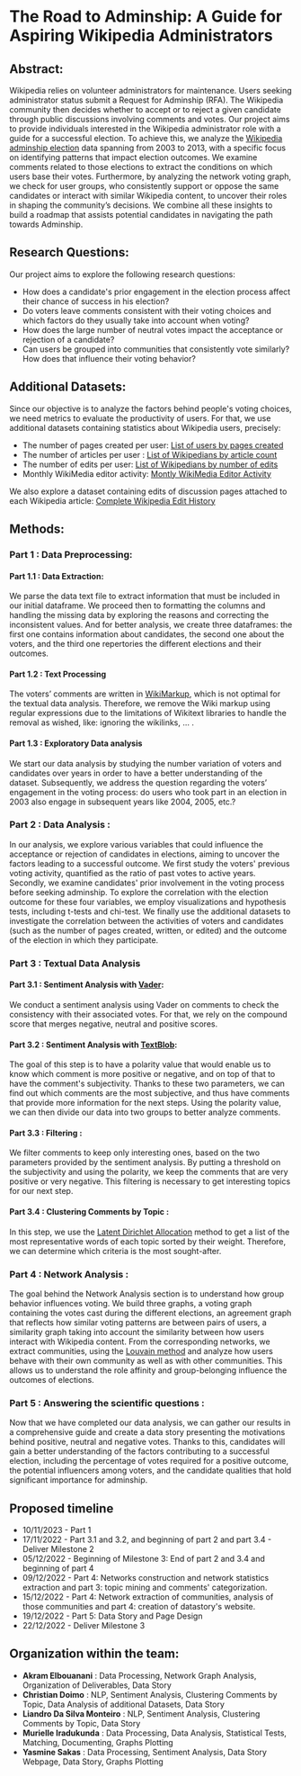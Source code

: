 # The Road to Adminship: A Guide for Aspiring Wikipedia Administrators


## Abstract: 
Wikipedia relies on volunteer administrators for maintenance. Users seeking administrator status submit a Request for Adminship (RFA). The Wikipedia community then decides whether to accept or to reject a given candidate through public discussions involving comments and votes. 
Our project aims to provide individuals interested in the Wikipedia administrator role with a guide for a successful election. To achieve this, we analyze the [Wikipedia adminship election](http://snap.stanford.edu/data/wiki-RfA.html) data spanning from 2003 to 2013, with a specific focus on identifying patterns that impact election outcomes. We examine comments related to those elections to extract the conditions on which users base their votes. Furthermore, by analyzing the network voting graph, we check for user groups, who consistently support or oppose the same candidates or interact with similar Wikipedia content, to uncover their roles in shaping the community’s decisions. 
We combine all these insights to build a roadmap that assists potential candidates in navigating the path towards Adminship.


## Research Questions:

Our project aims to explore the following research questions:
-  How does a candidate's prior engagement in the election process affect their chance of success in his election?
-  Do voters leave comments consistent with their voting choices and which factors do they usually take into account when voting?
-  How does the large number of neutral votes impact the acceptance or rejection of a candidate?
-  Can users be grouped into communities that consistently vote similarly? How does that influence their voting behavior?


## Additional Datasets:

Since our objective is to analyze the factors behind people's voting choices, we need metrics to evaluate the productivity of users. For that, we use additional datasets containing statistics about Wikipedia users, precisely: 

-  The number of pages created per user: [List of users by pages created](https://en.wikipedia.org/wiki/User:Bryan/List_of_users_by_pages_created) <br>
-  The number of articles per user : [List of Wikipedians by article count](https://en.wikipedia.org/wiki/Wikipedia:List_of_Wikipedians_by_article_count) <br>
-  The number of edits per user: [List of Wikipedians by number of edits](https://en.wikipedia.org/wiki/Wikipedia:List_of_Wikipedians_by_number_of_edits) <br>
-  Monthly WikiMedia editor activity: [Montly WikiMedia Editor Activity](https://data.world/wikimedia/monthly-wikimedia-editor-activity) <br>

We also explore a dataset containing edits of discussion pages attached to each Wikipedia article: [Complete Wikipedia Edit History](https://snap.stanford.edu/data/wiki-meta.html) <br>


## Methods:
### Part 1 : Data Preprocessing:
#### Part 1.1 : Data Extraction:
We parse the data text file to extract information that must be included in our initial dataframe. We proceed then to formatting the columns and handling the missing data by exploring the reasons and correcting the inconsistent values.
And for better analysis, we create three dataframes: the first one contains information about candidates, the second one about the voters, and the third one repertories the different elections and their outcomes.

#### Part 1.2 : Text Processing
The voters’ comments are written in [WikiMarkup](https://en.wikipedia.org/wiki/Help:Wikitext), which is not optimal for the textual data analysis. Therefore, we remove the Wiki markup using regular expressions due to the limitations of Wikitext libraries to handle the removal as wished, like: ignoring the wikilinks, … .

#### Part 1.3 : Exploratory Data analysis
We start our data analysis by studying  the number variation of voters and candidates over years in order to have a better understanding of the dataset. Subsequently, we address the question regarding the voters’ engagement  in the voting process: do users who took part in an election in 2003 also engage in subsequent years like 2004, 2005, etc.? 


### Part 2 : Data Analysis :  
In our analysis, we explore various variables that could influence the acceptance or rejection of candidates in elections, aiming to uncover the factors leading to a successful outcome. We first study the voters' previous voting activity, quantified as the ratio of past votes to active years. Secondly, we examine candidates' prior involvement in the voting process before seeking adminship. To explore the correlation with the election outcome for these four variables, we employ visualizations and hypothesis tests, including t-tests and chi-test.
We finally use the additional datasets to investigate the correlation between the activities of voters and candidates (such as the number of pages created, written, or edited) and the outcome of the election in which they participate.

### Part 3 : Textual Data Analysis
#### Part 3.1 : Sentiment Analysis with [Vader](https://medium.com/@rslavanyageetha/vader-a-comprehensive-guide-to-sentiment-analysis-in-python-c4f1868b0d2e): 
We conduct a sentiment analysis using Vader on comments to check the consistency with their associated votes. For that, we rely on the compound score that merges negative, neutral and positive scores. 

#### Part 3.2 : Sentiment Analysis with [TextBlob](https://textblob.readthedocs.io/en/dev/):
The goal of this step is to have a polarity  value that would enable us to know which comment is more positive or negative, and on top of that to have the comment's subjectivity. Thanks to these two parameters, we can find out which comments are the most subjective, and thus have comments that provide more information for the next steps. Using the polarity value, we can then divide our data into two groups to better analyze comments.

#### Part 3.3 : Filtering :
We filter comments to keep only interesting ones, based on the two parameters provided by the sentiment analysis. By putting a threshold on the subjectivity and using the polarity, we keep the comments that are very positive or very negative. This filtering is necessary to get interesting topics for our next step.

#### Part 3.4 : Clustering Comments by Topic :
In this step, we use the [Latent Dirichlet Allocation](https://en.wikipedia.org/wiki/Latent_Dirichlet_allocation) method to get a list of the most representative words of each topic sorted by their weight. Therefore, we can determine which criteria is the most sought-after.

### Part 4 : Network Analysis :
The goal behind the Network Analysis section is to understand how group behavior influences voting.
We build three graphs, a voting graph containing the votes cast during the different elections, an agreement graph that reflects how similar voting patterns are between pairs of users, a similarity graph taking into account the similarity between how users interact with Wikipedia content.
From the corresponding networks, we extract communities, using the [Louvain method](https://en.wikipedia.org/wiki/Louvain_method) and analyze how users behave with their own community as well as with other communities. This allows us to understand the role affinity and group-belonging influence the outcomes of elections.

### Part 5 : Answering the scientific questions :
Now that we have completed our data analysis, we can gather our results in a comprehensive guide and create a data story presenting the motivations behind positive, neutral and negative votes. Thanks to this, candidates will gain a better understanding of the factors contributing to a successful election, including the percentage of votes required for a positive outcome, the potential influencers among voters, and the candidate qualities that hold significant importance for adminship. 

## Proposed timeline
-  10/11/2023 - Part 1
-  17/11/2022 - Part 3.1 and 3.2, and beginning of part 2 and part 3.4 - Deliver Milestone 2
-  05/12/2022 - Beginning of Milestone 3: End of part 2 and 3.4 and beginning of part 4
-  09/12/2022 - Part 4: Networks construction and network statistics extraction and part 3: topic mining and comments' categorization.     
-  15/12/2022 - Part 4: Network extraction of communities, analysis of those communities and part 4: creation of datastory's website. 
-  19/12/2022 - Part 5: Data Story and Page Design
-  22/12/2022 - Deliver Milestone 3

## Organization within the team:

-  **Akram Elbouanani** : Data Processing, Network Graph Analysis, Organization of Deliverables, Data Story
-  **Christian Doimo** : NLP, Sentiment Analysis, Clustering Comments by Topic, Data Analysis of additional Datasets, Data Story
-  **Liandro Da Silva Monteiro** : NLP, Sentiment Analysis, Clustering Comments by Topic, Data Story
-  **Murielle Iradukunda** : Data Processing, Data Analysis, Statistical Tests, Matching, Documenting, Graphs Plotting
-  **Yasmine Sakas** : Data Processing, Sentiment Analysis, Data Story Webpage, Data Story, Graphs Plotting



